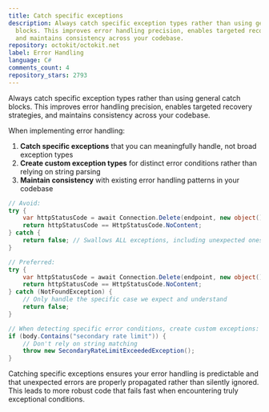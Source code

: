 ```yaml
---
title: Catch specific exceptions
description: Always catch specific exception types rather than using general catch
  blocks. This improves error handling precision, enables targeted recovery strategies,
  and maintains consistency across your codebase.
repository: octokit/octokit.net
label: Error Handling
language: C#
comments_count: 4
repository_stars: 2793
---
```


Always catch specific exception types rather than using general catch blocks. This improves error handling precision, enables targeted recovery strategies, and maintains consistency across your codebase.

When implementing error handling:

1. **Catch specific exceptions** that you can meaningfully handle, not broad exception types
2. **Create custom exception types** for distinct error conditions rather than relying on string parsing
3. **Maintain consistency** with existing error handling patterns in your codebase

```csharp
// Avoid:
try {
    var httpStatusCode = await Connection.Delete(endpoint, new object(), AcceptHeaders.InvitationsApiPreview);
    return httpStatusCode == HttpStatusCode.NoContent;
} catch {
    return false; // Swallows ALL exceptions, including unexpected ones
}

// Preferred:
try {
    var httpStatusCode = await Connection.Delete(endpoint, new object(), AcceptHeaders.InvitationsApiPreview);
    return httpStatusCode == HttpStatusCode.NoContent;
} catch (NotFoundException) {
    // Only handle the specific case we expect and understand
    return false;
}

// When detecting specific error conditions, create custom exceptions:
if (body.Contains("secondary rate limit")) {
    // Don't rely on string matching
    throw new SecondaryRateLimitExceededException();
}
```

Catching specific exceptions ensures your error handling is predictable and that unexpected errors are properly propagated rather than silently ignored. This leads to more robust code that fails fast when encountering truly exceptional conditions.